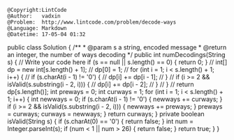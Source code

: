```
@Copyright:LintCode
@Author:   vadxin
@Problem:  http://www.lintcode.com/problem/decode-ways
@Language: Markdown
@Datetime: 17-05-04 01:32
```

public class Solution {
    /**
     * @param s a string,  encoded message
     * @return an integer, the number of ways decoding
     */
    public int numDecodings(String s) {
        // Write your code here
        if (s == null || s.length() == 0) {
            return 0;
        }
        // int[] dp = new int[s.length() + 1];
        // dp[0] = 1;
        // for (int i = 1; i < s.length() + 1; i++) {
        //     if (s.charAt(i - 1) != '0') {
        //         dp[i] += dp[i - 1];
        //     }
        //     if (i >= 2 && isValid(s.substring(i - 2, i))) {
        //         dp[i] += dp[i - 2];
        //     }
        // }
        // return dp[s.length()];
        int preways = 0;
        int curways = 1;
        for (int i = 1; i < s.length() + 1; i++) {
            int newways = 0;
            if (s.charAt(i - 1) != '0') {
                newways += curways;
            }
            if (i >= 2 && isValid(s.substring(i - 2, i))) {
                newways += preways;
            }
            preways = curways;
            curways = newways;
        }
        return curways;
    }
    private boolean isValid(String s) {
        if (s.charAt(0) == '0') {
            return false;
        }
        int num = Integer.parseInt(s);
        if (num < 1 || num > 26) {
            return false;
        }
        return true;
    }
}